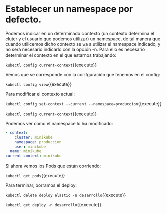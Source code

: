 # Establecer un namespace por defecto.

Podemos indicar en un determinado contexto (un contexto determina el cluter y el usuario que podemos utilizar) un namespace, de tal manera que cuando utilicemos dicho contexto se va a utilizar el namespace indicado, y no será necesario indicarlo con la opción -n. Para ello es necesario determinar el contexto en el que estamos trabajando:

`kubectl config current-context`{{execute}}

Vemos que se corresponde con la confguración que tenemos en el config:

`kubectl config view`{{execute}}

Para modificar el contexto actual:

`kubectl config set-context --current --namespace=produccion`{{execute}}

`kubectl config current-context`{{execute}}

Podemos ver como el namespace lo ha modificado:

```yaml
- context:
    cluster: minikube
    namespace: produccion
    user: minikube
  name: minikube
current-context: minikube
```

Si ahora vemos los Pods que están corriendo:

`kubectl get pods`{{execute}}

Para terminar, borramos el deploy:

`kubectl delete deploy elastic -n desarrollo`{{execute}}

`kubectl get deploy -n desarrollo`{{execute}}